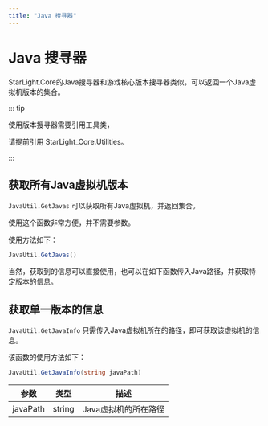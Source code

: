 ```yaml
---
title: "Java 搜寻器"
---
```


# Java 搜寻器

StarLight.Core的Java搜寻器和游戏核心版本搜寻器类似，可以返回一个Java虚拟机版本的集合。

::: tip

使用版本搜寻器需要引用工具类，

请提前引用 StarLight_Core.Utilities。

:::

## 获取所有Java虚拟机版本

`JavaUtil.GetJavas` 可以获取所有Java虚拟机，并返回集合。

使用这个函数非常方便，并不需要参数。

使用方法如下：

```csharp
JavaUtil.GetJavas()
```

当然，获取到的信息可以直接使用，也可以在如下函数传入Java路径，并获取特定版本的信息。

## 获取单一版本的信息

`JavaUtil.GetJavaInfo` 只需传入Java虚拟机所在的路径，即可获取该虚拟机的信息。

该函数的使用方法如下：

```csharp
JavaUtil.GetJavaInfo(string javaPath)
```

| 参数 | 类型 | 描述 |
| :----: | :----: | :---------------: |
| javaPath | string | Java虚拟机的所在路径 |
